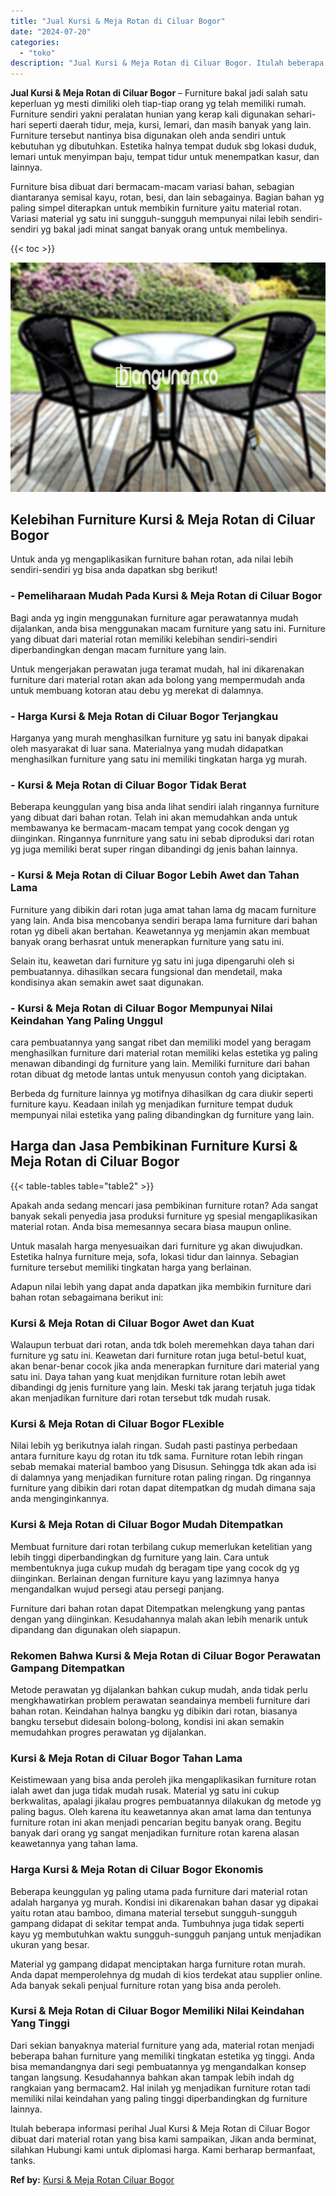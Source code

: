 ```yaml
---
title: "Jual Kursi & Meja Rotan di Ciluar Bogor"
date: "2024-07-20"
categories: 
  - "toko"
description: "Jual Kursi & Meja Rotan di Ciluar Bogor. Itulah beberapa informasi perihal Jual Kursi & Meja Rotan di Ciluar Bogor dibuat dari material rotan yang bisa kami..."
---
```


**Jual Kursi & Meja Rotan di Ciluar Bogor** – Furniture bakal jadi salah satu keperluan yg mesti dimiliki oleh tiap-tiap orang yg telah memiliki rumah. Furniture sendiri yakni peralatan hunian yang kerap kali digunakan sehari-hari seperti daerah tidur, meja, kursi, lemari, dan masih banyak yang lain. Furniture tersebut nantinya bisa digunakan oleh anda sendiri untuk kebutuhan yg dibutuhkan. Estetika halnya tempat duduk sbg lokasi duduk, lemari untuk menyimpan baju, tempat tidur untuk menempatkan kasur, dan lainnya.

Furniture bisa dibuat dari bermacam-macam variasi bahan, sebagian diantaranya semisal kayu, rotan, besi, dan lain sebagainya. Bagian bahan yg paling simpel diterapkan untuk membikin furniture yaitu material rotan. Variasi material yg satu ini sungguh-sungguh mempunyai nilai lebih sendiri-sendiri yg bakal jadi minat sangat banyak orang untuk membelinya.

{{< toc >}}

![Jual Kursi & Meja Rotan di Ciluar Bogor](/images/kursi-meja-rotan-murah36.png)

## Kelebihan Furniture Kursi & Meja Rotan di Ciluar Bogor

Untuk anda yg mengaplikasikan furniture bahan rotan, ada nilai lebih sendiri-sendiri yg bisa anda dapatkan sbg berikut!

### \- Pemeliharaan Mudah Pada Kursi & Meja Rotan di Ciluar Bogor

Bagi anda yg ingin menggunakan furniture agar perawatannya mudah dijalankan, anda bisa menggunakan macam furniture yang satu ini. Furniture yang dibuat dari material rotan memiliki kelebihan sendiri-sendiri diperbandingkan dengan macam furniture yang lain.

Untuk mengerjakan perawatan juga teramat mudah, hal ini dikarenakan furniture dari material rotan akan ada bolong yang mempermudah anda untuk membuang kotoran atau debu yg merekat di dalamnya.

### \- Harga Kursi & Meja Rotan di Ciluar Bogor Terjangkau

Harganya yang murah menghasilkan furniture yg satu ini banyak dipakai oleh masyarakat di luar sana. Materialnya yang mudah didapatkan menghasilkan furniture yang satu ini memiliki tingkatan harga yg murah.

### \- Kursi & Meja Rotan di Ciluar Bogor Tidak Berat

Beberapa keunggulan yang bisa anda lihat sendiri ialah ringannya furniture yang dibuat dari bahan rotan. Telah ini akan memudahkan anda untuk membawanya ke bermacam-macam tempat yang cocok dengan yg diinginkan. Ringannya funrniture yang satu ini sebab diproduksi dari rotan yg juga memiliki berat super ringan dibandingi dg jenis bahan lainnya.

### \- Kursi & Meja Rotan di Ciluar Bogor Lebih Awet dan Tahan Lama

Furniture yang dibikin dari rotan juga amat tahan lama dg macam furniture yang lain. Anda bisa mencobanya sendiri berapa lama furniture dari bahan rotan yg dibeli akan bertahan. Keawetannya yg menjamin akan membuat banyak orang berhasrat untuk menerapkan furniture yang satu ini.

Selain itu, keawetan dari furniture yg satu ini juga dipengaruhi oleh si pembuatannya. dihasilkan secara fungsional dan mendetail, maka kondisinya akan semakin awet saat digunakan.

### \- Kursi & Meja Rotan di Ciluar Bogor Mempunyai Nilai Keindahan Yang Paling Unggul

cara pembuatannya yang sangat ribet dan memiliki model yang beragam menghasilkan furniture dari material rotan memiliki kelas estetika yg paling menawan dibandingi dg furniture yang lain. Memiliki furniture dari bahan rotan dibuat dg metode lantas untuk menyusun contoh yang diciptakan.

Berbeda dg furniture lainnya yg motifnya dihasilkan dg cara diukir seperti furniture kayu. Keadaan inilah yg menjadikan furniture tempat duduk mempunyai nilai estetika yang paling dibandingkan dg furniture yang lain.

## Harga dan Jasa Pembikinan Furniture Kursi & Meja Rotan di Ciluar Bogor

{{< table-tables table="table2" >}}

Apakah anda sedang mencari jasa pembikinan furniture rotan? Ada sangat banyak sekali penyedia jasa produksi furniture yg spesial mengaplikasikan material rotan. Anda bisa memesannya secara biasa maupun online.

Untuk masalah harga menyesuaikan dari furniture yg akan diwujudkan. Estetika halnya furniture meja, sofa, lokasi tidur dan lainnya. Sebagian furniture tersebut memiliki tingkatan harga yang berlainan.

Adapun nilai lebih yang dapat anda dapatkan jika membikin furniture dari bahan rotan sebagaimana berikut ini:

### Kursi & Meja Rotan di Ciluar Bogor Awet dan Kuat

Walaupun terbuat dari rotan, anda tdk boleh meremehkan daya tahan dari furniture yg satu ini. Keawetan dari furniture rotan juga betul-betul kuat, akan benar-benar cocok jika anda menerapkan furniture dari material yang satu ini. Daya tahan yang kuat menjdikan furniture rotan lebih awet dibandingi dg jenis furniture yang lain. Meski tak jarang terjatuh juga tidak akan menjadikan furniture dari rotan tersebut tdk mudah rusak.

### Kursi & Meja Rotan di Ciluar Bogor FLexible

Nilai lebih yg berikutnya ialah ringan. Sudah pasti pastinya perbedaan antara furniture kayu dg rotan itu tdk sama. Furniture rotan lebih ringan sebab memakai material bamboo yang Disusun. Sehingga tdk akan ada isi di dalamnya yang menjadikan furniture rotan paling ringan. Dg ringannya furniture yang dibikin dari rotan dapat ditempatkan dg mudah dimana saja anda menginginkannya.

### Kursi & Meja Rotan di Ciluar Bogor Mudah Ditempatkan

Membuat furniture dari rotan terbilang cukup memerlukan ketelitian yang lebih tinggi diperbandingkan dg furniture yang lain. Cara untuk membentuknya juga cukup mudah dg beragam tipe yang cocok dg yg diinginkan. Berlainan dengan furniture kayu yang lazimnya hanya mengandalkan wujud persegi atau persegi panjang.

Furniture dari bahan rotan dapat Ditempatkan melengkung yang pantas dengan yang diinginkan. Kesudahannya malah akan lebih menarik untuk dipandang dan digunakan oleh siapapun.

### Rekomen Bahwa Kursi & Meja Rotan di Ciluar Bogor Perawatan Gampang Ditempatkan

Metode perawatan yg dijalankan bahkan cukup mudah, anda tidak perlu mengkhawatirkan problem perawatan seandainya membeli furniture dari bahan rotan. Keindahan halnya bangku yg dibikin dari rotan, biasanya bangku tersebut didesain bolong-bolong, kondisi ini akan semakin memudahkan progres perawatan yg dijalankan.

### Kursi & Meja Rotan di Ciluar Bogor Tahan Lama

Keistimewaan yang bisa anda peroleh jika mengaplikasikan furniture rotan ialah awet dan juga tidak mudah rusak. Material yg satu ini cukup berkwalitas, apalagi jikalau progres pembuatannya dilakukan dg metode yg paling bagus. Oleh karena itu keawetannya akan amat lama dan tentunya furniture rotan ini akan menjadi pencarian begitu banyak orang. Begitu banyak dari orang yg sangat menjadikan furniture rotan karena alasan keawetannya yang tahan lama.

### Harga Kursi & Meja Rotan di Ciluar Bogor Ekonomis

Beberapa keunggulan yg paling utama pada furniture dari material rotan adalah harganya yg murah. Kondisi ini dikarenakan bahan dasar yg dipakai yaitu rotan atau bamboo, dimana material tersebut sungguh-sungguh gampang didapat di sekitar tempat anda. Tumbuhnya juga tidak seperti kayu yg membutuhkan waktu sungguh-sungguh panjang untuk menjadikan ukuran yang besar.

Material yg gampang didapat menciptakan harga furniture rotan murah. Anda dapat memperolehnya dg mudah di kios terdekat atau supplier online. Ada banyak sekali penjual furniture rotan yang bisa anda peroleh.

### Kursi & Meja Rotan di Ciluar Bogor Memiliki Nilai Keindahan Yang Tinggi

Dari sekian banyaknya material furniture yang ada, material rotan menjadi beberapa bahan furniture yang memiliki tingkatan estetika yg tinggi. Anda bisa memandangnya dari segi pembuatannya yg mengandalkan konsep tangan langsung. Kesudahannya bahkan akan tampak lebih indah dg rangkaian yang bermacam2. Hal inilah yg menjadikan furniture rotan tadi memiliki nilai keindahan yang paling tinggi diperbandingkan dg furniture lainnya.

Itulah beberapa informasi perihal Jual Kursi & Meja Rotan di Ciluar Bogor dibuat dari material rotan yang bisa kami sampaikan, Jikan anda berminat, silahkan Hubungi kami untuk diplomasi harga. Kami berharap bermanfaat, tanks.

**Ref by:** [Kursi & Meja Rotan Ciluar Bogor](https://id.wikipedia.org/wiki/Kursi)
